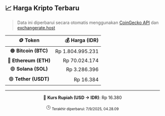 

<!-- HARGA_KRIPTO -->
## 📈 Harga Kripto Terbaru

> Data ini diperbarui secara otomatis menggunakan [CoinGecko API](https://www.coingecko.com/) dan [exchangerate.host](https://exchangerate.host/)

<div align="center">

| 🪙 Token | 💰 Harga (IDR) |
|:------:|---------------:|
| 🟠 **Bitcoin (BTC)**   | Rp 1.804.995.231 |
| 🔵 **Ethereum (ETH)**  | Rp 70.024.174 |
| 🟣 **Solana (SOL)**    | Rp 3.286.396 |
| 🟢 **Tether (USDT)**   | Rp 16.384 |

---

💱 **Kurs Rupiah (USD → IDR)**: Rp 16.380

🕒 <sub>Terakhir diperbarui: 7/9/2025, 04.28.09</sub>

</div>
<!-- /HARGA_KRIPTO -->